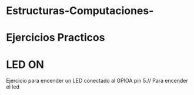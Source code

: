 # Estructuras-Computaciones-
# Ejercicios Practicos
# LED ON
Ejercicio para encender un LED conectado al GPIOA pin 5.//
Para encender el led
